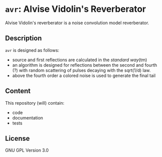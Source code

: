 # `avr`: Alvise Vidolin's Reverberator

Alvise Vidolin's reverberator is a noise convolution model reverberator.

## Description

`avr` is designed as follows:

* source and first reflections are calculated in the _standard way_(tm)
* an algorithm is designed for reflections between the second and fourth (?) with random scattering of pulses decaying with the sqrt(1/d) law.
* above the fourth order a colored noise is used to generate the final tail

## Content

This repository (will) contain:

* code
* documentation
* tests

## License

GNU GPL Version 3.0
